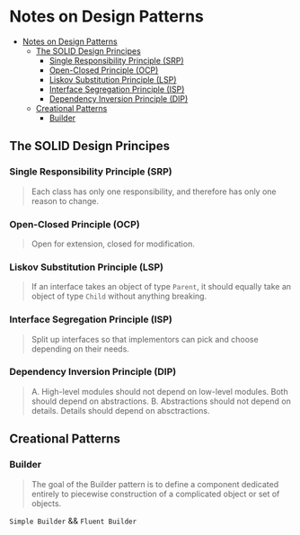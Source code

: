 # Notes on Design Patterns

- [Notes on Design Patterns](#notes-on-design-patterns)
  - [The SOLID Design Principes](#the-solid-design-principes)
    - [Single Responsibility Principle (SRP)](#single-responsibility-principle-srp)
    - [Open-Closed Principle (OCP)](#open-closed-principle-ocp)
    - [Liskov Substitution Principle (LSP)](#liskov-substitution-principle-lsp)
    - [Interface Segregation Principle (ISP)](#interface-segregation-principle-isp)
    - [Dependency Inversion Principle (DIP)](#dependency-inversion-principle-dip)
  - [Creational Patterns](#creational-patterns)
    - [Builder](#builder)

## The SOLID Design Principes

### Single Responsibility Principle (SRP)

> Each class has only one responsibility, and therefore has only one reason to change.

### Open-Closed Principle (OCP)

> Open for extension, closed for modification. 

### Liskov Substitution Principle (LSP)

> If an interface takes an object of type `Parent`, it should equally take an object of type `Child` without anything breaking.

### Interface Segregation Principle (ISP)

> Split up interfaces so that implementors can pick and choose depending on their needs.

### Dependency Inversion Principle (DIP)

> A. High-level modules should not depend on low-level modules. Both should depend on abstractions.
> B. Abstractions should not depend on details. Details should depend on absctractions.

## Creational Patterns

### Builder

> The goal of the Builder pattern is to define a component dedicated entirely to piecewise construction of a complicated object or set of objects.

`Simple Builder` && `Fluent Builder`